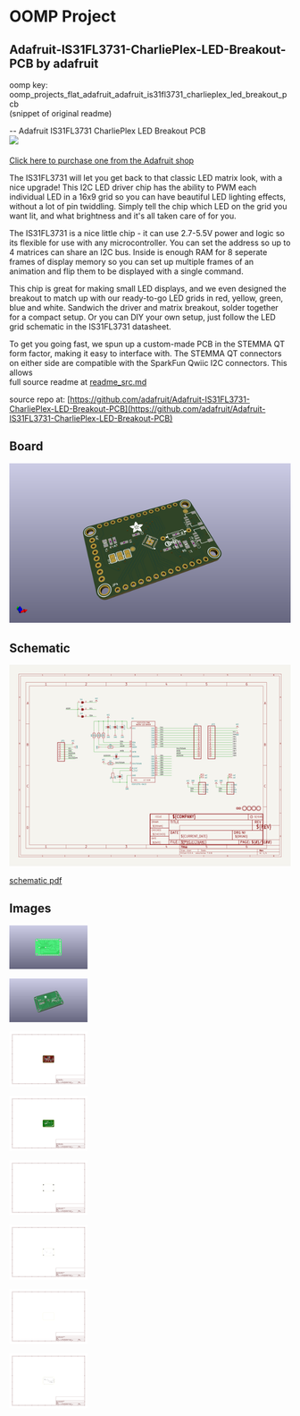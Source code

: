 # OOMP Project  
## Adafruit-IS31FL3731-CharliePlex-LED-Breakout-PCB  by adafruit  
  
oomp key: oomp_projects_flat_adafruit_adafruit_is31fl3731_charlieplex_led_breakout_pcb  
(snippet of original readme)  
  
-- Adafruit IS31FL3731 CharliePlex LED Breakout PCB  
<a href="http://www.adafruit.com/products/2946"><img src="assets/2946-07.jpg?raw=true" width="500px"><br/>  
Click here to purchase one from the Adafruit shop</a>  
  
The IS31FL3731 will let you get back to that classic LED matrix look, with a nice upgrade! This I2C LED driver chip has the ability to PWM each individual LED in a 16x9 grid so you can have beautiful LED lighting effects, without a lot of pin twiddling. Simply tell the chip which LED on the grid you want lit, and what brightness and it's all taken care of for you.  
  
The IS31FL3731 is a nice little chip - it can use 2.7-5.5V power and logic so its flexible for use with any microcontroller. You can set the address so up to 4 matrices can share an I2C bus. Inside is enough RAM for 8 seperate frames of display memory so you can set up multiple frames of an animation and flip them to be displayed with a single command.  
  
This chip is great for making small LED displays, and we even designed the breakout to match up with our ready-to-go LED grids in red, yellow, green, blue and white. Sandwich the driver and matrix breakout, solder together for a compact setup. Or you can DIY your own setup, just follow the LED grid schematic in the IS31FL3731 datasheet.  
  
To get you going fast, we spun up a custom-made PCB in the STEMMA QT form factor, making it easy to interface with. The STEMMA QT connectors on either side are compatible with the SparkFun Qwiic I2C connectors. This allows  
  full source readme at [readme_src.md](readme_src.md)  
  
source repo at: [https://github.com/adafruit/Adafruit-IS31FL3731-CharliePlex-LED-Breakout-PCB](https://github.com/adafruit/Adafruit-IS31FL3731-CharliePlex-LED-Breakout-PCB)  
## Board  
  
[![working_3d.png](working_3d_600.png)](working_3d.png)  
## Schematic  
  
[![working_schematic.png](working_schematic_600.png)](working_schematic.png)  
  
[schematic pdf](working_schematic.pdf)  
## Images  
  
[![working_3D_bottom.png](working_3D_bottom_140.png)](working_3D_bottom.png)  
  
[![working_3D_top.png](working_3D_top_140.png)](working_3D_top.png)  
  
[![working_assembly_page_01.png](working_assembly_page_01_140.png)](working_assembly_page_01.png)  
  
[![working_assembly_page_02.png](working_assembly_page_02_140.png)](working_assembly_page_02.png)  
  
[![working_assembly_page_03.png](working_assembly_page_03_140.png)](working_assembly_page_03.png)  
  
[![working_assembly_page_04.png](working_assembly_page_04_140.png)](working_assembly_page_04.png)  
  
[![working_assembly_page_05.png](working_assembly_page_05_140.png)](working_assembly_page_05.png)  
  
[![working_assembly_page_06.png](working_assembly_page_06_140.png)](working_assembly_page_06.png)  
